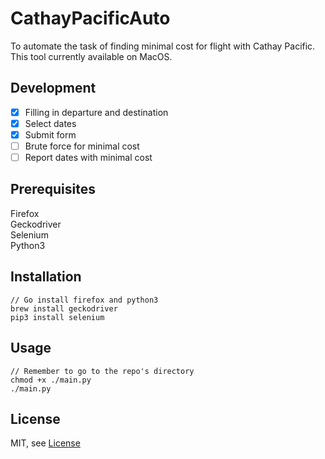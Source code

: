 # CathayPacificAuto
To automate the task of finding minimal cost for flight with Cathay Pacific.<br/>
This tool currently available on MacOS.

## Development
- [x] Filling in departure and destination
- [x] Select dates
- [x] Submit form
- [ ] Brute force for minimal cost
- [ ] Report dates with minimal cost

## Prerequisites
Firefox<br/>
Geckodriver<br/>
Selenium<br/>
Python3<br/>

## Installation
```
// Go install firefox and python3
brew install geckodriver
pip3 install selenium
```

## Usage
```
// Remember to go to the repo's directory
chmod +x ./main.py
./main.py
```

## License
MIT, see [License](LICENSE)
